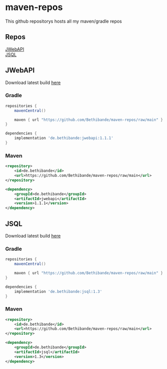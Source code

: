 # maven-repos
This github repositorys hosts all my maven/gradle repos

## Repos
[JWebAPI](#jwebapi)<br>
[JSQL](#jsql)


## JWebAPI
Download latest build [here](https://github.com/Bethibande/maven-repos/blob/main/de/bethibande/jwebapi/1.1.1/jwebapi-1.1.1.jar)
### Gradle
```gradle
repositories {
    mavenCentral()

    maven { url "https://github.com/Bethibande/maven-repos/raw/main" }
}

dependencies {
    implementation 'de.bethibande:jwebapi:1.1.1'
}
```
### Maven
```xml
<repository>
    <id>de.bethibande</id>
    <url>https://github.com/Bethibande/maven-repos/raw/main</url>
</repository>

<dependency>
    <groupId>de.bethibande</groupId>
    <artifactId>jwebapi</artifactId>
    <version>1.1.1</version>
</dependency>
```

## JSQL
Download latest build [here](https://github.com/Bethibande/maven-repos/blob/main/de/bethibande/jsql/1.3/jsql-1.3.jar)
### Gradle
```gradle
repositories {
    mavenCentral()

    maven { url "https://github.com/Bethibande/maven-repos/raw/main" }
}

dependencies {
    implementation 'de.bethibande:jsql:1.3'
}
```
### Maven
```xml
<repository>
    <id>de.bethibande</id>
    <url>https://github.com/Bethibande/maven-repos/raw/main</url>
</repository>

<dependency>
    <groupId>de.bethibande</groupId>
    <artifactId>jsql</artifactId>
    <version>1.3</version>
</dependency>
```

